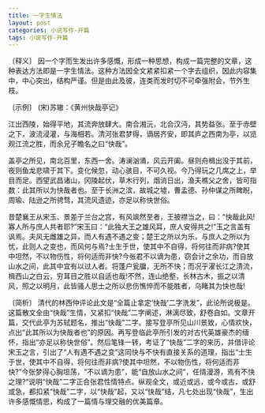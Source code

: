 ```yaml
---
title: 一字生情法
layout: post
categories: 小说写作-开篇
tags: 小说写作-开篇
---
```


〔释义〕 因一个字而生发出许多感慨，形成一种思想，构成一篇完整的文章，这种表达方法即是一字生情法。这种方法因全文紧紧扣紧一个字去组织，因此内容集中，中心突出，结构严谨。但是由此及彼，连类而发时切不可牵强附会，节外生枝。

〔示例〕 (宋)苏辙：《黄州快哉亭记》

江出西陵，始得平地，其流奔放肆大。南合湘沅，北合汉沔，其势益张。至于赤壁之下，波流浸灌，与海相若。清河张君梦得，谪居齐安，即其庐之西南为亭，以览观江流之胜，而余兄子瞻名之曰“快哉”。

盖亭之所见，南北百里，东西一舍。涛澜汹涌，风云开阖。昼则舟楫出没于其前，夜则鱼龙悲啸于其下。变化候忽，动心骇目，不可久视。今乃得玩之几席之上，举目而足。西望武昌诸山，冈陵起伏，草木行列，烟消日出，渔夫樵父之舍，皆可指数：此其所以为快哉者也。至于长洲之滨，故城之墟，曹孟德、孙仲谋之所睥睨，周瑜、陆逊之所骋骛，其流风遗迹，亦足以称快世俗。

昔楚襄王从宋玉、景差于兰台之宫，有风飒然至者，王披襟当之，曰：“快哉此风!寡人所与庶人共者耶?”宋玉曰：“此独大王之雄风耳，庶人安得共之!”玉之言盖有讽焉。夫风无雌雄之异，而人有遇不遇之变；楚王之所以为乐，与庶人之所以为忧，此则人之变也，而风何与焉?士生于世，使其中不自得，将何往而非病?使其中坦然，不以物伤性，将何适而非快?今张君不以谪为患，窃会计之余功，而自放山水之间，此其中宜有以过人者。将蓬户瓮牖，无所不快；而况乎濯长江之清流，楫西山之白云，穷耳目之胜以自适也哉!不然，连山绝壑，长林古木，振之以清风，照之以明月，此皆骚人思士之所以悲伤憔悴而不能胜者，乌睹其为快也哉!

〔简析〕 清代的林西仲评论此文是“全篇止拿定‘快哉’二字洗发”，此论所说极是。这篇散文全由“快哉”生情，又紧扣“快哉”二字阐述，淋漓尽致，舒卷自如。文章开篇，交代此亭为苏轼题名，推出“快哉”二字。接写登亭所见山川景致，心情欢快，点出“此其所以为快哉者也”的原因。再写登临此亭所引发的对古代英雄豪杰的缅怀，指出“亦足以称快世俗”。然后笔锋一转，考证了“快哉”二字的来历，并借评论宋玉之言，引出了“人有遇不遇之变”这同快与不快有直接关系的道理，指出“士生于世，使其中不自得，将何往而非病?使其中坦然，不以物伤性，将何适而非快?”今张梦得心胸坦荡，“不以谪为患”，能“自放山水之间”，任情漫游，焉有不快之理?”说明“快哉”二字正合张君性情特点。纵观全文，或近或远，或今或古，或舒或急，都扣紧“快哉”二字，以“快哉”起，又以“快哉”结，凡七处出现“快哉”，生出许多感慨情思，构成了一篇情与理交融的优美篇章。 
